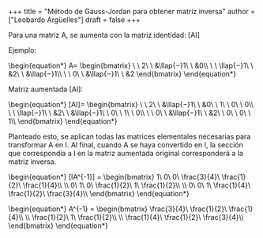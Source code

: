 +++
title = "Método de Gauss-Jordan para obtener matriz inversa"
author = ["Leobardo Argüelles"]
draft = false
+++

Para una matriz A, se aumenta con la matriz identidad: [AI]

Ejemplo:

\begin{equation\*}
A=
\begin{bmatrix}
\ \ 2\ \ &\llap{$-$}1\ \ &0\\\\
\ \ \llap{$-$}1\ \ &2\ \ &\llap{$-$}1\\\\
\ \ 0\ \ &\llap{$-$}1\ \ &2
\end{bmatrix}
\end{equation\*}

Matriz aumentada [AI]:

\begin{equation\*}
[AI]=
\begin{bmatrix}
\ \ 2\ \ &\llap{$-$}1\ \ &0\ \ 1\ \ 0\ \ 0\\\\
\ \ \llap{$-$}1\ \ &2\ \ &\llap{$-$}1\ \ 0\ \ 1\ \ 0\\\\
\ \ 0\ \ &\llap{$-$}1\ \ &2\ \ 0\ \ 0\ \ 1\\\\
\end{bmatrix}
\end{equation\*}

Planteado esto, se aplican todas las matrices elementales necesarias
para transformar A en I.
Al final, cuando A se haya convertido en I, la sección que correspondía
a I en la matriz aumentada original corresponderá a la matriz inversa.

\begin{equation\*}
[IA^{-1}] =
\begin{bmatrix}
1\ 0\ 0\ \frac{3}{4}\ \frac{1}{2}\ \frac{1}{4}\\\\
\\\\
0\ 1\ 0\ \frac{1}{2}\ 1\ \frac{1}{2}\\\\
\\\\
0\ 0\ 1\ \frac{1}{4}\ \frac{1}{2}\ \frac{3}{4}\\\\
\end{bmatrix}
\end{equation\*}

\begin{equation\*}
A^{-1} =
\begin{bmatrix}
\frac{3}{4}\ \frac{1}{2}\ \frac{1}{4}\\\\
\\\\
\frac{1}{2}\ 1\ \frac{1}{2}\\\\
\\\\
\frac{1}{4}\ \frac{1}{2}\ \frac{3}{4}\\\\
\end{bmatrix}
\end{equation\*}
